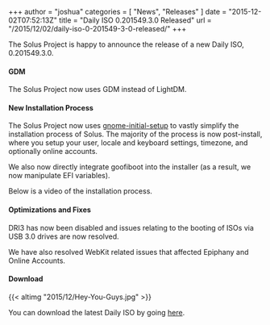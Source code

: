 +++
author = "joshua"
categories = [
"News",
"Releases"
]
date =  "2015-12-02T07:52:13Z"
title = "Daily ISO 0.201549.3.0 Released"
url = "/2015/12/02/daily-iso-0-201549-3-0-released/"
+++

The Solus Project is happy to announce the release of a new Daily ISO, 0.201549.3.0. 

#### GDM

The Solus Project now uses GDM instead of LightDM.

#### New Installation Process

The Solus Project now uses [gnome-initial-setup](https://github.com/GNOME/gnome-initial-setup) to vastly simplify the installation process of Solus. The majority of the process is now post-install, where you setup your user, locale and 
keyboard settings, timezone, and optionally online accounts.      

We also now directly integrate goofiboot into the installer (as a result, we now manipulate EFI variables).

Below is a video of the installation process.

#### Optimizations and Fixes

DRI3 has now been disabled and issues relating to the booting of ISOs via USB 3.0 drives are now resolved.

We have also resolved WebKit related issues that affected Epiphany and Online Accounts.

#### Download

{{< altimg "2015/12/Hey-You-Guys.jpg" >}}

You can download the latest Daily ISO by going [here](https://solus-project.com/daily-iso/).